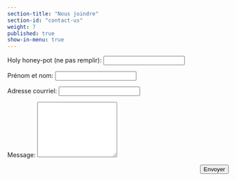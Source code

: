 ```yaml
---
section-title: "Nous joindre"
section-id: "contact-us"
weight: 7
published: true
show-in-menu: true
---
```



<form name="main-contact-form" id="main-contact-form" netlify-honeypot="honey-pot" netlify novalidate>
  <p class="hidden">
    <label>Holy honey-pot (ne pas remplir): <input name="honey-pot"></label>
  </p>
  <p>
    <label>Prénom et nom: <input type="text" name="name" class="form-input"></label>   
  </p>
  <p>
    <label>Adresse courriel: <input type="email" name="email" class="form-input"></label>
  </p>
  <p>
    <label>Message: <textarea name="message" class="form-input" rows="8"></textarea></label>
  </p>
  <p>
    <div id="main-contact-form-display"></div>
  </p>
  <p style="text-align:right;">
    <button type="submit"  class="form-button">Envoyer</button>
  </p>
</form>
